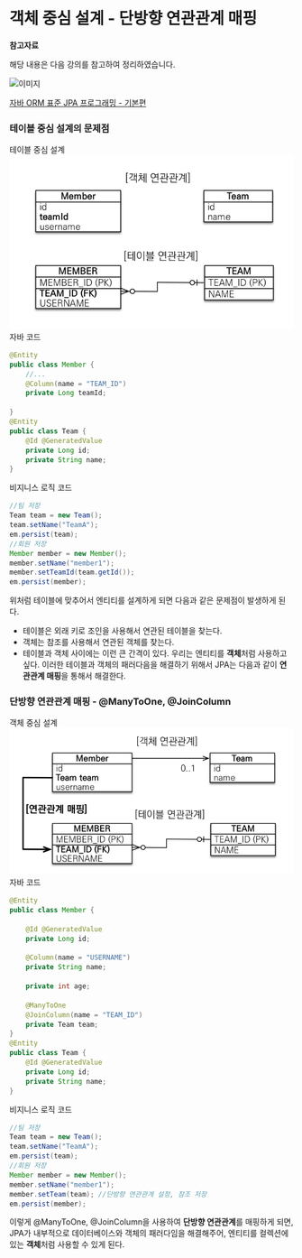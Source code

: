 # 객체 중심 설계 - 단방향 연관관계 매핑

**참고자료**

해당 내용은 다음 강의를 참고하여 정리하였습니다.

![이미지](https://cdn.inflearn.com/public/courses/324109/course_cover/161476f8-f0b7-4b04-b293-ce648c2ea445/kyh_jsp.png)

[자바 ORM 표준 JPA 프로그래밍 - 기본편](https://www.inflearn.com/course/ORM-JPA-Basic/dashboard)



### 테이블 중심 설계의 문제점
테이블 중심 설계
![image-20231010171755806](img/image-20231010171755806.png)
자바 코드
```java
@Entity
public class Member { 
    //...
    @Column(name = "TEAM_ID")
    private Long teamId; 
    
} 
@Entity
public class Team {
    @Id @GeneratedValue
    private Long id;
    private String name; 
}
```
비지니스 로직 코드
```java
//팀 저장
Team team = new Team();
team.setName("TeamA");
em.persist(team);
//회원 저장
Member member = new Member();
member.setName("member1");
member.setTeamId(team.getId());
em.persist(member);
```
위처럼 테이블에 맞추어서 엔티티를 설계하게 되면 다음과 같은 문제점이 발생하게 된다.
- 테이블은 외래 키로 조인을 사용해서 연관된 테이블을 찾는다. 
- 객체는 참조를 사용해서 연관된 객체를 찾는다. 
- 테이블과 객체 사이에는 이런 큰 간격이 있다.
우리는 엔티티를 **객체**처럼 사용하고 싶다. 이러한 테이블과 객체의 패러다음을 해결하기 위해서 JPA는 다음과 같이 **연관관계 매핑**을 통해서 해결한다.
### 단방향 연관관계 매핑 - @ManyToOne, @JoinColumn
객체 중심 설계
![image-20231010172444313](img/image-20231010172444313.png)
자바 코드
```java
@Entity
public class Member { 
    
    @Id @GeneratedValue
    private Long id;
    
    @Column(name = "USERNAME")
    private String name;
    
    private int age;
    
    @ManyToOne
    @JoinColumn(name = "TEAM_ID")
    private Team team;
}
@Entity
public class Team {
    @Id @GeneratedValue
    private Long id;
    private String name; 
}
```
비지니스 로직 코드
```java
//팀 저장
Team team = new Team();
team.setName("TeamA");
em.persist(team);
//회원 저장
Member member = new Member();
member.setName("member1");
member.setTeam(team); //단방향 연관관계 설정, 참조 저장
em.persist(member);
```
이렇게 @ManyToOne, @JoinColumn을 사용하여 **단방향 연관관계**를 매핑하게 되면, 
JPA가 내부적으로 데이터베이스와 객체의 패러다임을 해결해주어,
엔티티를 컬렉션에 있는 **객체**처럼 사용할 수 있게 된다.
